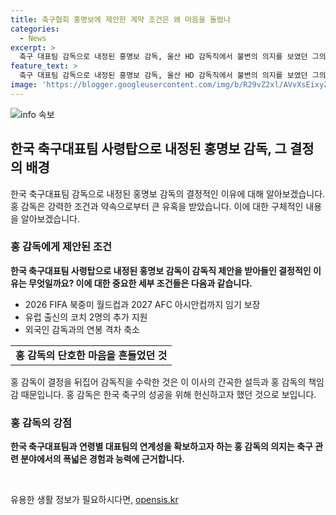 ```yaml
---
title: 축구협회 홍명보에 제안한 계약 조건은 왜 마음을 돌렸나
categories:
  - News
excerpt: >
  축구 대표팀 감독으로 내정된 홍명보 감독, 울산 HD 감독직에서 불변의 의지를 보였던 그의 갑작스러운 대표팀 감독직 수락. 최종 협상 브리핑에서 이 감독과의 조건, 약속 등을 공개. 유럽 출신 코치 2명 추가 약속, 연봉 인상, 임기 보장 등 파격적인 조건 제시. 그의 책임과 헌신에 대한 이야기와 한국 축구의 수장으로서의 필요성 강조. 이 이사는 그의 지도 경험과 유럽 출신 코치들의 조화가 대표팀과 연령별 대표팀 간 연계성에 도움이 될 것이라고 설명. 한국 축구의 새로운 이정표를 그가 이끌어야 한다는 강한 열망을 드러냈다.
feature_text: >
  축구 대표팀 감독으로 내정된 홍명보 감독, 울산 HD 감독직에서 불변의 의지를 보였던 그의 갑작스러운 대표팀 감독직 수락. 최종 협상 브리핑에서 이 감독과의 조건, 약속 등을 공개. 유럽 출신 코치 2명 추가 약속, 연봉 인상, 임기 보장 등 파격적인 조건 제시. 그의 책임과 헌신에 대한 이야기와 한국 축구의 수장으로서의 필요성 강조. 이 이사는 그의 지도 경험과 유럽 출신 코치들의 조화가 대표팀과 연령별 대표팀 간 연계성에 도움이 될 것이라고 설명. 한국 축구의 새로운 이정표를 그가 이끌어야 한다는 강한 열망을 드러냈다.
image: 'https://blogger.googleusercontent.com/img/b/R29vZ2xl/AVvXsEixyZcFfHzMRdzZMjFBmAUKJYCLCGyLL1o632UiGVXcaFdKo_bkvkuCioo0uUKlGfBVcT3P84aROyZIXSBEx3Aw5nCQ3pTgDom1WDC4m8eifvWiAmWEEVb4x6G_l8C0QH225ldMjyaFvpxGEBGNO37VmDTDMHGhJPq73UglMfDca1-0aw/s1600/blogspot.png'
---
```


<p><img src="https://blogger.googleusercontent.com/img/b/R29vZ2xl/AVvXsEixyZcFfHzMRdzZMjFBmAUKJYCLCGyLL1o632UiGVXcaFdKo_bkvkuCioo0uUKlGfBVcT3P84aROyZIXSBEx3Aw5nCQ3pTgDom1WDC4m8eifvWiAmWEEVb4x6G_l8C0QH225ldMjyaFvpxGEBGNO37VmDTDMHGhJPq73UglMfDca1-0aw/s1600/blogspot.png" alt="info 속보" /></p>

<h2 data-ke-size="size26">한국 축구대표팀 사령탑으로 내정된 홍명보 감독, 그 결정의 배경</h2>

<p data-ke-size="size16">한국 축구대표팀 감독으로 내정된 홍명보 감독의 결정적인 이유에 대해 알아보겠습니다. 홍 감독은 강력한 조건과 약속으로부터 큰 유혹을 받았습니다. 이에 대한 구체적인 내용을 알아보겠습니다.</p>

<h3><b>홍 감독에게 제안된 조건</b></h3>

<p data-ke-size="size16"><b>한국 축구대표팀 사령탑으로 내정된 홍명보 감독이 감독직 제안을 받아들인 결정적인 이유는 무엇일까요? 이에 대한 중요한 세부 조건들은 다음과 같습니다.</b></p>

<ul>
  <li>2026 FIFA 북중미 월드컵과 2027 AFC 아시안컵까지 임기 보장</li>
  <li>유럽 출신의 코치 2명의 추가 지원</li>
  <li>외국인 감독과의 연봉 격차 축소</li>
</ul>

<table>
  <tr>
    <td style="text-align: center; height: 17px;"><b>홍 감독의 단호한 마음을 흔들었던 것</b></td>
  </tr>
</table>

<p data-ke-size="size16">홍 감독이 결정을 뒤집어 감독직을 수락한 것은 이 이사의 간곡한 설득과 홍 감독의 책임감 때문입니다. 홍 감독은 한국 축구의 성공을 위해 헌신하고자 했던 것으로 보입니다.</p>

<h3><b>홍 감독의 강점</b></h3>

<p data-ke-size="size16"><b>한국 축구대표팀과 연령별 대표팀의 연계성을 확보하고자 하는 홍 감독의 의지는 축구 관련 분야에서의 폭넓은 경험과 능력에 근거합니다.</b></p>

<p data-ke-size="size16">&nbsp;</p>
유용한 생활 정보가 필요하시다면, <a href="https://opensis.kr" rel="dofollow">opensis.kr</a>


